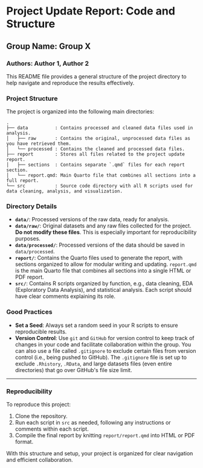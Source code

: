 # Project Update Report: Code and Structure

## Group Name: Group X

### Authors: Author 1, Author 2

This README file provides a general structure of the project directory to help navigate and reproduce the results effectively.

### Project Structure

The project is organized into the following main directories:

```
.
├── data          : Contains processed and cleaned data files used in analysis.
│   ├── raw       : Contains the original, unprocessed data files as you have retrieved them.
│   └── processed : Contains the cleaned and processed data files.
├── report        : Stores all files related to the project update report.
│   ├── sections  : Contains separate `.qmd` files for each report section.
│   └── report.qmd: Main Quarto file that combines all sections into a full report.
└── src           : Source code directory with all R scripts used for data cleaning, analysis, and visualization.
```

### Directory Details

- **`data/`**: Processed versions of the raw data, ready for analysis.
- **`data/raw/`**: Original datasets and any raw files collected for the project. **Do not modify these files**. This is especially important for reproducibility purposes.
- **`data/processed/`**: Processed versions of the data should be saved in `data/processed`.
- **`report/`**: Contains the Quarto files used to generate the report, with sections organized to allow for modular writing and updating. `report.qmd` is the main Quarto file that combines all sections into a single HTML or PDF report.
- **`src/`**: Contains R scripts organized by function, e.g., data cleaning, EDA (Exploratory Data Analysis), and statistical analysis. Each script should have clear comments explaining its role.

### Good Practices

- **Set a Seed**: Always set a random seed in your R scripts to ensure reproducible results.
- **Version Control**: Use `git` and `GitHub` for version control to keep track of changes in your code and facilitate collaboration within the group. You can also use a file called `.gitignore` to exclude certain files from version control (i.e., being pushed to GitHub). The `.gitignore` file is set up to exclude `.Rhistory`, `.RData`, and large datasets files (even entire directories) that go over GitHub's file size limit.

---

### Reproducibility

To reproduce this project:

1. Clone the repository.
2. Run each script in `src` as needed, following any instructions or comments within each script.
3. Compile the final report by knitting `report/report.qmd` into HTML or PDF format.

With this structure and setup, your project is organized for clear navigation and efficient collaboration.
